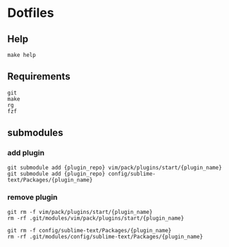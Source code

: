 # Dotfiles

## Help

```
make help
```

## Requirements

```
git
make
rg
fzf
```


## submodules

### add plugin

```
git submodule add {plugin_repo} vim/pack/plugins/start/{plugin_name}
git submodule add {plugin_repo} config/sublime-text/Packages/{plugin_name}
```

### remove plugin
```
git rm -f vim/pack/plugins/start/{plugin_name}
rm -rf .git/modules/vim/pack/plugins/start/{plugin_name}

git rm -f config/sublime-text/Packages/{plugin_name}
rm -rf .git/modules/config/sublime-text/Packages/{plugin_name}
```
